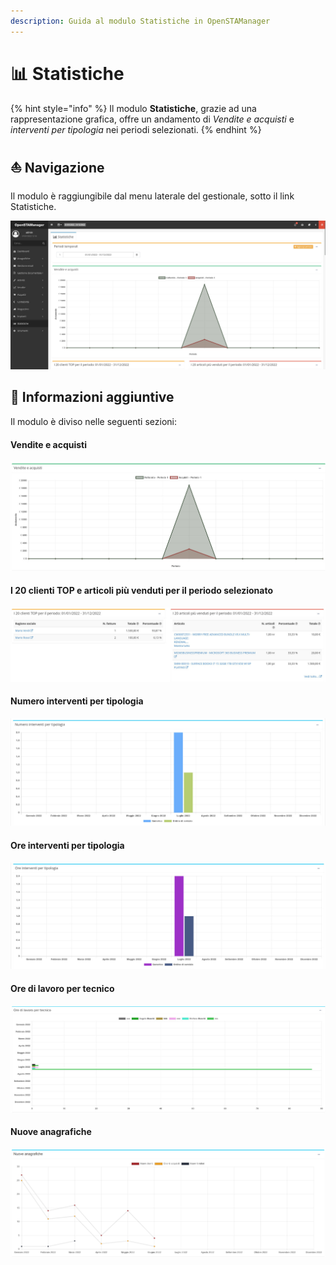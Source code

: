 ```yaml
---
description: Guida al modulo Statistiche in OpenSTAManager
---
```


# 📊 Statistiche

{% hint style="info" %}
Il modulo **Statistiche**, grazie ad una rappresentazione grafica, offre un andamento di _Vendite e acquisti_ e _interventi per tipologia_ nei periodi selezionati.
{% endhint %}

## ⛵ Navigazione

Il modulo è raggiungibile dal menu laterale del gestionale, sotto il link Statistiche.

![](<../../.gitbook/assets/image (492).png>)

## 🔽 Informazioni aggiuntive

Il modulo è diviso nelle seguenti sezioni:

#### Vendite e acquisti

![](<../../.gitbook/assets/image (499).png>)

#### I 20 clienti TOP e articoli più venduti per il periodo selezionato

![](<../../.gitbook/assets/image (525).png>)

#### Numero interventi per tipologia

![](<../../.gitbook/assets/image (529).png>)

#### Ore interventi per tipologia

![](<../../.gitbook/assets/image (518).png>)

#### Ore di lavoro per tecnico

![](<../../.gitbook/assets/image (458).png>)

#### Nuove anagrafiche

![](<../../.gitbook/assets/Clipboard - 7 luglio 2022 12 56.png>)
